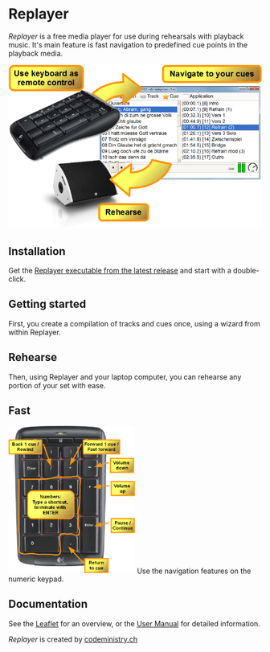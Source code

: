 # Replayer
_Replayer_ is a free media player for use during rehearsals with playback music. It's main feature is fast navigation to predefined cue points in the playback media.

![Visual Functioning Overview](/DOC/Visual%20Funtioning%20Overview.png)

## Installation
Get the [Replayer executable from the latest release](https://github.com/suterma/Replayer/releases/latest) and start with a double-click.

## Getting started
First, you create a compilation of tracks and cues once, using a wizard from within Replayer. 

## Rehearse
Then, using Replayer and your laptop computer, you can rehearse any portion of your set with ease.

## Fast
<img src="/DOC/Keyboard%20Navigation.png" width="50%">
Use the navigation features on the numeric keypad. 

## Documentation
See the [Leaflet](/DOC/Leaflet.pdf) for an overview, or the [User Manual](/DOC/user-manual.pdf) for detailed information.

_Replayer_ is created by [codeministry.ch](https://codeministry.ch)

